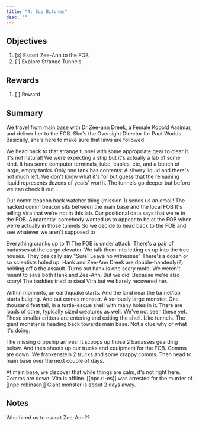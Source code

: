 ```yaml
---
title: "4: Sup Bitches"
desc: ""
---
```


## Objectives

1. [x] Escort Zee-Ann to the FOB
2. [ ] Explore Strange Tunnels

## Rewards

1. [ ] Reward

## Summary

We travel from main base with Dr Zee-ann Dreek, a Female Kobold Aasimar, and deliver her to the FOB. She's the Oversight Director for Pact Worlds. Basically, she's here to make sure that laws are followed.

We head back to that strange tunnel with some appropriate gear to clear it.
It's not natural! We were expecting a ship but it's actually a lab of some kind.
It has some computer terminals, tube, cables, etc, and a bunch of large, empty tanks.
Only one tank has contents: A silvery liquid and there's not much left.
We don't know what it's for but guess that the remaining liquid represents dozens of years' worth.
The tunnels go deeper but before we can check it out…

Our comm beacon hack watcher thing (mission 1) sends us an email!
The hacked comm beacon sits between the main base and the local FOB
It's telling Vira that we're not in this lab. Our positional data says that we're in the FOB.
Apparently, somebody wanted us to appear to be at the FOB when we're actually in those tunnels
So we decide to head back to the FOB and see whatever we aren't supposed to

Everything cranks up to 11
The FOB is under attack. There's a pair of badasses at the cargo elevator. We talk them into letting us up into the tree houses. They basically say "Sure! Leave no witnesses"
There's a dozen or so scientists holed up. Hank and Zee-Ann Dreek are double-handedly(?) holding off a the assault.
Turns out hank is one scary mofo.
We weren't meant to save both Hank and Zee-Ann. But we did! Because we're also scary!
The baddies tried to steal Vira but we barely recovered her.

Within moments, an earthquake starts.
And the land near the tunnel/lab starts bulging.
And out comes monster. A seriously large monster.
One thousand feet tall, in a turtle-esque shell with many holes in it.
There are loads of other, typically sized creatures as well. We've not seen these yet.
Those smaller critters are entering and exiting the shell. Like tunnels.
The giant monster is heading back towards main base.
Not a clue why or what it's doing.

The missing dropship arrives!
It scoops up those 2 badasses guarding below.
And then shoots up our trucks and equipment for the FOB. Comms are down.
We frankenstein 2 trucks and some crappy comms.
Then head to main base over the next couple of days.

At main base, we discover that while things are calm, it's not right here.
Comms are down.
Vita is offline.
[[npc.ri-es]] was arrested for the murder of [[npc.robinson]]
Giant monster is about 2 days away.

## Notes

Who hired us to escort Zee-Ann??
